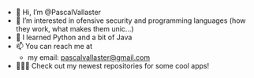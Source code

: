 - 👋 Hi, I’m @PascalVallaster
- 👀 I’m interested in ofensive security and programming languages (how they work, what makes them unic...)
- 🌱 I learned Python and a bit of Java
- 📫 You can reach me at 
    - my email: pascalvallaster@gmail.com
- 👨🏼‍💻 Check out my newest repositories for some cool apps!
